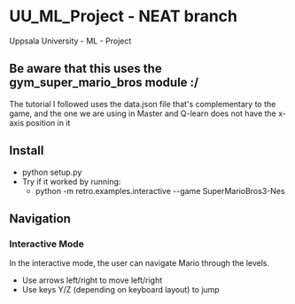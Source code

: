 # UU_ML_Project - NEAT branch
Uppsala University - ML - Project


## Be aware that this uses the gym_super_mario_bros module :/
The tutorial I followed uses the data.json file that's complementary to the game, and the one we are using in Master and Q-learn does not have the x-axis position in it 

## Install
- python setup.py
- Try if it worked by running:
    - python -m retro.examples.interactive --game SuperMarioBros3-Nes

## Navigation
### Interactive Mode 
In the interactive mode, the user can navigate Mario through the levels.
- Use arrows left/right to move left/right
- Use keys Y/Z (depending on keyboard layout) to jump

